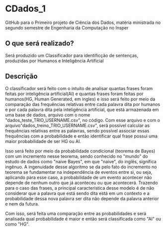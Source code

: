 # CDados_1
GitHub para o Primeiro projeto de Ciência dos Dados, matéria ministrada no segundo semestre de Engenharia da Computação no Insper

## O que será realizado?

Será produzido um Classificador para identificção de sentenças, produzidas por Humanos e Inteligência Artificial

## Descrição


O classificador será feito com o intuito de analisar quantas frases foram feitas por inteligência artificial(AI) e quantas frases foram feitas por humanos(HG, Human Generated, em ingles) e isso será feito por meio da comparação das frequências relativas entre cada palavra dita por humanos e por cada palavra dita pela inteligência artificial, que está armazenada em uma base de dados, arquivo com o nome "dados_teste_TRIO_USERNAME.csv", no código. Com esse arquivo e com o arquivo"dados_treino_TRIO_USERNAME.csv", será possível calcular as frequências relativas entre as palavras, sendo possível associar essas frequências com a probabilidade e então identificar qual frase possui uma maior probabilidade de ser HG ou AI.

Isso será feito por meio da probabilidade condicional (teorema de Bayes) com um incremento nesse teorema, sendo conhecido no "mundo" do estudo de dados como "naive Bayes", em que "naive", do inglês, significa ingênuo. A ingenuidade desse algoritmo se da pelo fato do incremento no teorema se fundamentar na independência de eventos entre si, ou seja, aplicando para esse caso, a probabilidade de um evento acontecer não depende de nenhum outro que já aconteceu ou que acontecerá. Trazendo para o caso das frases, a principal característica desse modelo é de não considerar que a palavra que está sendo dita está em um contexto e a probabilidade dessa nova palavra ser dita não depende da palavra anterior e nem da futura.

Com isso, será feita uma comparação entre as probabilidades e será analisada qual probabilidade é maior e então será classificada como "AI" ou como "HG".
